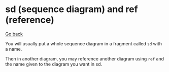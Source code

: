 # sd (sequence diagram) and ref (reference)

[Go back](..)

You will usually put a whole sequence diagram in
a fragment called ``sd`` with a name. 

Then in another diagram, you may reference another
diagram using ``ref`` and the name given to the
diagram you want in sd.